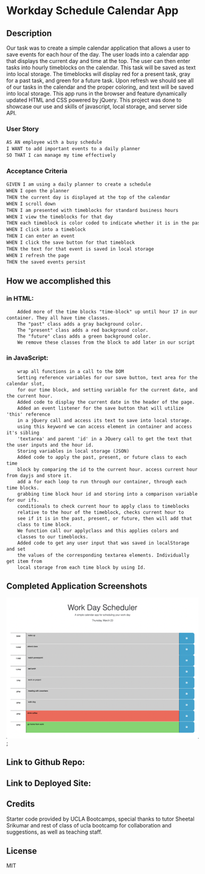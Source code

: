 # Workday Schedule Calendar App

## Description
Our task was to create a simple calendar application that allows a user to save events for each hour of the day. The user loads into a calendar app that displays the current day and time at the top. The user can then enter tasks into hourly timeblocks on the calendar. This task will be saved as text into local storage. The timeblocks will display red for a present task, gray for a past task, and green for a future task. Upon refresh we should see all of our tasks in the calendar and the proper coloring, and text will be saved into local storage. This app runs in the browser and feature dynamically updated HTML and CSS powered by jQuery. This project was done to showcase our use and skills of javascript, local storage, and server side API.


### User Story

```md
AS AN employee with a busy schedule
I WANT to add important events to a daily planner
SO THAT I can manage my time effectively
```

###  Acceptance Criteria

```md
GIVEN I am using a daily planner to create a schedule
WHEN I open the planner
THEN the current day is displayed at the top of the calendar
WHEN I scroll down
THEN I am presented with timeblocks for standard business hours
WHEN I view the timeblocks for that day
THEN each timeblock is color coded to indicate whether it is in the past, present, or future
WHEN I click into a timeblock
THEN I can enter an event
WHEN I click the save button for that timeblock
THEN the text for that event is saved in local storage
WHEN I refresh the page
THEN the saved events persist
```
## How we accomplished this

### in HTML: 
        Added more of the time blocks "time-block" up until hour 17 in our container. They all have time classes. 
        The "past" class adds a gray background color. 
        The "present" class adds a red background color. 
        The "future" class adds a green background color. 
        We remove these classes from the block to add later in our script

### in JavaScript:
        wrap all functions in a call to the DOM
        Setting reference variables for our save button, text area for the calendar slot,
        for our time block, and setting variable for the current date, and the current hour.
        Added code to display the current date in the header of the page.        
        Added an event listener for the save button that will utilize 'this' reference
        in a jQuery call and access its text to save into local storage.
        using this keyword we can access element in container and access it's sibling
        'textarea' and parent 'id' in a JQuery call to get the text that the user inputs and the hour id.
        Storing variables in local storage (JSON)
        Added code to apply the past, present, or future class to each time
        block by comparing the id to the current hour. access current hour from dayjs and store it.
        add a for each loop to run through our container, through each time blocks.
        grabbing time block hour id and storing into a comparison variable for our ifs.
        conditionals to check current hour to apply class to timeblocks
        relative to the hour of the timeblock, checks current hour to
        see if it is in the past, present, or future, then will add that 
        class to time block.
        We function call our applyclass and this applies colors and
        classes to our timeblocks.
        Added code to get any user input that was saved in localStorage and set
        the values of the corresponding textarea elements. Individually get item from
        local storage from each time block by using Id.

## Completed Application Screenshots 
![WorkDayCalendar](./Assets/CompletedCalendarScreenshot.png);


## Link to Github Repo:

## Link to Deployed Site:

## Credits
Starter code provided by UCLA Bootcamps, special thanks to tutor Sheetal Srikumar
and rest of class of ucla bootcamp for collaboration and suggestions, as well as teaching staff.

## License
MIT